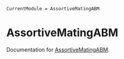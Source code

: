 ```@meta
CurrentModule = AssortiveMatingABM
```

# AssortiveMatingABM

Documentation for [AssortiveMatingABM](https://github.com/itsdfish/AssortiveMatingABM.jl).
